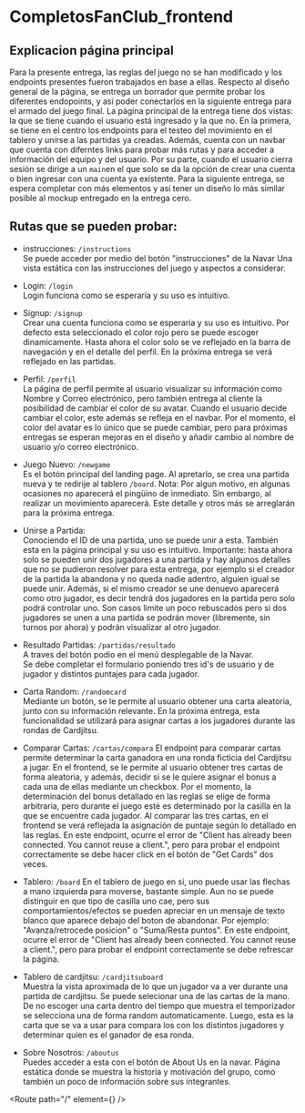 # CompletosFanClub_frontend

## Explicacion página principal
Para la presente entrega, las reglas del juego no se han modificado y los endpoints presentes fueron trabajados en base a ellas. Respecto al diseño general de la página, se entrega un borrador que permite probar los diferentes endopoints, y así poder conectarlos en la siguiente entrega para el armado del juego final. La página principal de la entrega tiene dos vistas: la que se tiene cuando el usuario está ingresado y la que no. En la primera, se tiene en el centro los endpoints para el testeo del movimiento en el tablero y unirse a las partidas ya creadas. Además, cuenta con un navbar que cuenta con diferntes links para probar más rutas y para acceder a información del equipo y del usuario. Por su parte, cuando el usuario cierra sesión se dirige a un `main`en el que solo se da la opción de crear una cuenta o bien ingresar con una cuenta ya existente. Para la siguiente entrega, se espera completar con más elementos y así tener un diseño lo más similar posible al mockup entregado en la entrega cero.

## Rutas que se pueden probar:
+ instrucciones: `/instructions`  
Se puede acceder por medio del botón "instrucciones" de la Navar
Una vista estática con las instrucciones del juego y aspectos a considerar.

+ Login: `/login`  
 Login funciona como se esperaría y su uso es intuitivo.     

+ Signup: `/signup`  
 Crear una cuenta funciona como se esperaría y su uso es intuitivo. Por defecto esta seleccionado el color rojo pero se puede escoger dinamicamente. Hasta ahora el color solo se ve reflejado en la barra de navegación y en el detalle del perfil. En la próxima entrega se verá reflejado en las partidas.    

+ Perfil: `/perfil`  
La página de perfil permite al usuario visualizar su información como Nombre y Correo electrónico, pero también entrega al cliente la posibilidad de cambiar el color de su avatar. Cuando el usuario decide cambiar el color, este además se refleja en el navbar. Por el momento, el color del avatar es lo único que se puede cambiar, pero para próximas entregas se esperan mejoras en el diseño y añadir cambio al nombre de usuario y/o correo electrónico.

+ Juego Nuevo: `/newgame`   
 Es el botón principal del landing page. Al apretarlo, se crea una partida nueva y te redirije al tablero `/board`. Nota: Por algun motivo, en algunas ocasiones no aparecerá el pingüino de inmediato. Sin embargo, al realizar un movimiento aparecerá. Este detalle y otros más se arreglarán para la próxima entrega.

+ Unirse a Partida:  
 Conociendo el ID de una partida, uno se puede unir a esta. También esta en la página principal y su uso es intuitivo. Importante: hasta ahora solo se pueden unir dos jugadores a una partida y hay algunos detalles que no se pudieron resolver para esta entrega, por ejemplo si el creador de la partida la abandona y no queda nadie adentro, alguien igual se puede unir. Además, si el mismo creador se une denuevo aparecerá como otro jugador, es decir tendrá dos jugadores en la partida pero solo podrá controlar uno. Son casos limite un poco rebuscados pero si dos jugadores se unen a una partida se podrán mover (libremente, sin turnos por ahora) y podrán visualizar al otro jugador. 

+ Resultado Partidas: `/partidas/resultado`   
A traves del botón podio en el menú desplegable de la Navar.  
Se debe completar el formulario poniendo tres id's de usuario y de jugador y distintos puntajes para cada jugador.

+ Carta Random: `/randomcard`  
Mediante un botón, se le permite al usuario obtener una carta aleatoria, junto con su información relevante. En la próxima entrega, esta funcionalidad se utilizará para asignar cartas a los jugadores durante las rondas de Cardjitsu.

+ Comparar Cartas: `/cartas/compara` 
El endpoint para comparar cartas permite determinar la carta ganadora en una ronda ficticia del Cardjitsu a jugar. En el frontend, se le permite al usuario obtener tres cartas de forma aleatoria, y además, decidir si se le quiere asignar el bonus a cada una de ellas mediante un checkbox. Por el momento, la determinación del bonus detallado en las reglas se elige de forma arbitraria, pero durante el juego esté es determinado por la casilla en la que se encuentre cada jugador. Al comparar las tres cartas, en el frontend se verá reflejada la asignación de puntaje según lo detallado en las reglas. En este endpoint, ocurre el error de "Client has already been connected. You cannot reuse a client.", pero para probar el endpoint correctamente se debe hacer click en el botón de "Get Cards" dos veces.

+ Tablero: `/board` 
 En el tablero de juego en si, uno puede usar las flechas a mano izquierda para moverse, bastante simple. Aun no se puede distinguir en que tipo de casilla uno cae, pero sus comportamientos/efectos se pueden apreciar en un mensaje de texto blanco que aparece debajo del boton de abandonar. Por ejemplo: "Avanza/retrocede posicion" o "Suma/Resta puntos". En este endpoint, ocurre el error de "Client has already been connected. You cannot reuse a client.", pero para probar el endpoint correctamente se debe refrescar la página.


+ Tablero de cardjitsu: `/cardjitsuboard`  
Muestra la vista aproximada de lo que un jugador va a ver durante una partida de cardjitsu. Se puede selecionar una de las cartas de la mano. De no escoger una carta dentro del tiempo que muestra el temporizador se selecciona una de forma random automaticamente. Luego, esta es la carta que se va a usar para compara los con los distintos jugadores y determinar quien es el ganador de esa ronda. 

+ Sobre Nosotros: `/aboutus`   
Puedes acceder a esta con el botón de About Us en la navar.
Página estática donde se muestra la historia y motivación del grupo, como también un poco de información sobre sus integrantes.

<Route path="/" element={<App />} />

